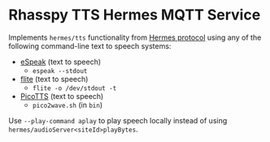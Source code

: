 # Rhasspy TTS Hermes MQTT Service

Implements `hermes/tts` functionality from [Hermes protocol](https://docs.snips.ai/reference/hermes) using any of the following command-line text to speech systems:

* [eSpeak](http://espeak.sourceforge.net) (text to speech)
    * `espeak --stdout`
* [flite](http://www.festvox.org/flite) (text to speech)
    * `flite -o /dev/stdout -t`
* [PicoTTS](https://en.wikipedia.org/wiki/SVOX) (text to speech)
    * `pico2wave.sh` (in `bin`)
    
Use `--play-command aplay` to play speech locally instead of using `hermes/audioServer<siteId>playBytes`.

